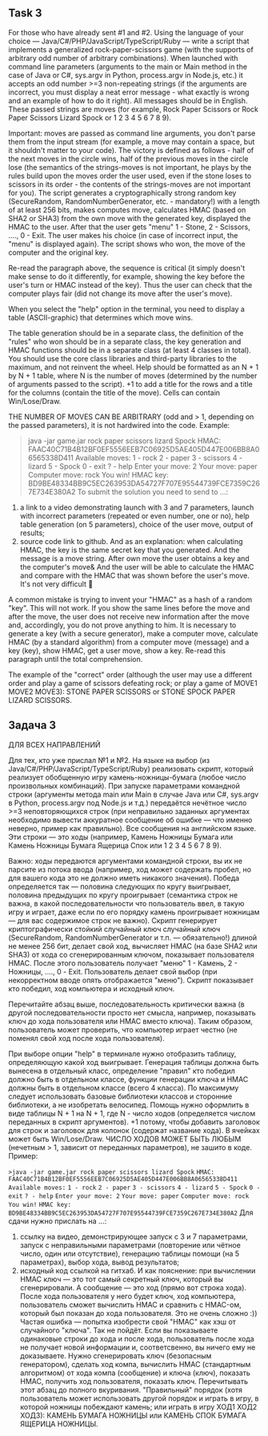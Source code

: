 ## Task 3

For those who have already sent #1 and #2.
Using the language of your choice — Java/C#/PHP/JavaScript/TypeScript/Ruby — write a script that implements a generalized rock-paper-scissors game (with the supports of arbitrary odd number of arbitrary combinations).
When launched with command line parameters (arguments to the main or Main method in the case of Java or C#, sys.argv in Python, process.argv in Node.js, etc.) it accepts an odd number >=3 non-repeating strings (if the arguments are incorrect, you must display a neat error message - what exactly is wrong and an example of how to do it right). All messages should be in English. These passed strings are moves (for example, Rock Paper Scissors or Rock Paper Scissors Lizard Spock or 1 2 3 4 5 6 7 8 9).

Important: moves are passed as command line arguments, you don't parse them from the input stream (for example, a move may contain a space, but it shouldn't matter to your code).
The victory is defined as follows - half of the next moves in the circle wins, half of the previous moves in the circle lose (the semantics of the strings-moves is not important, he plays by the rules build upon the moves order the user used, even if the stone loses to scissors in its order - the contents of the strings-moves are not important for you).
The script generates a cryptographically strong random key (SecureRandom, RandomNumberGenerator, etc. - mandatory!) with a length of at least 256 bits, makes computes move, calculates HMAC (based on SHA2 or SHA3) from the own move with the generated key, displayed the HMAC to the user. After that the user gets "menu" 1 - Stone, 2 - Scissors, ...., 0 - Exit. The user makes his choice (in case of incorrect input, the "menu" is displayed again). The script shows who won, the move of the computer and the original key.

Re-read the paragraph above, the sequence is critical (it simply doesn't make sense to do it differently, for example, showing the key before the user's turn or HMAC instead of the key).
Thus the user can check that the computer plays fair (did not change its move after the user's move).

When you select the "help" option in the terminal, you need to display a table (ASCII-graphic) that determines which move wins.

The table generation should be in a separate class, the definition of the "rules" who won should be in a separate class, the key generation and HMAC functions should be in a separate class (at least 4 classes in total). You should use the core class libraries and third-party libraries to the maximum, and not reinvent the wheel. Help should be formatted as an N + 1 by N + 1 table, where N is the number of moves (determined by the number of arguments passed to the script). +1 to add a title for the rows and a title for the columns (contain the title of the move). Cells can contain Win/Lose/Draw.

THE NUMBER OF MOVES CAN BE ARBITRARY (odd and > 1, depending on the passed parameters), it is not hardwired into the code. 
Example:

>java -jar game.jar rock paper scissors lizard Spock
HMAC: FAAC40C71B4B12BF0EF5556EEB7C06925D5AE405D447E006BB8A06565338D411
Available moves:
1 - rock
2 - paper
3 - scissors
4 - lizard
5 - Spock
0 - exit
? - help
Enter your move: 2
Your move: paper
Computer move: rock
You win!
HMAC key: BD9BE48334BB9C5EC263953DA54727F707E95544739FCE7359C267E734E380A2
To submit the solution  you need to send to ...:
1) a link to a video demonstrating launch with 3 and 7 parameters, launch with incorrect parameters (repeated or even number, one or no), help table generation (on 5 parameters), choice of the user move, output of results;
2) source code link to github.
And as an explanation: when calculating HMAC, the key is the same secret key that you generated. And the message is a move string. After own move the user obtains a key and the computer's move& And the user will be able to calculate the HMAC and compare with the HMAC that was shown before the user's move. It's not very difficult 🙂

A common mistake is trying to invent your "HMAC" as a hash of a random "key". This will not work. If you show the same lines before the move and after the move, the user does not receive new information after the move and, accordingly, you do not prove anything to him. It is necessary to generate a key (with a secure generator), make a computer move, calculate HMAC (by a standard algorithm) from a computer move (message) and a key (key), show HMAC, get a user move, show a key. Re-read this paragraph until the total comprehension.

The example of the "correct" order (although the user may use a different order and play a game of scissors defeating rock; or play a game of MOVE1 MOVE2 MOVE3): STONE PAPER SCISSORS or STONE SPOCK PAPER LIZARD SCISSORS.

## Задача 3

ДЛЯ ВСЕХ НАПРАВЛЕНИЙ

Для тех, кто уже прислал №1 и №2.
На языке на выбор (из Java/C#/PHP/JavaScript/TypeScript/Ruby) реализовать скрипт, который реализует обобщенную игру камень-ножницы-бумага (любое число произвольных комбинаций).
При запуске параметрами командной строки (аргументы метода main или Main в случае Java или C#, sys.argv в Python, process.argv под Node.js и т.д.) передаётся нечётное число >=3 неповторяющихся строк (при неправильно заданных аргументах необходимо вывести аккуратное сообщение об ошибке — что именно неверно, пример как правильно). Все сообщения на английском языке. Эти строки — это ходы (например, Камень Ножницы Бумага или Камень Ножницы Бумага Ящерица Спок или 1 2 3 4 5 6 7 8 9).

Важно: ходы передаются аргументами командной строки, вы их не парсите из потока ввода (например, ход может содержать пробел, но для вашего кода это не должно иметь никакого значения).
Победа определяется так — половина следующих по кругу выигрывает, половина предыдущих по кругу проигрывает (семантика строк не важна, в какой последовательности что пользователь ввел, в такую игру и играет, даже если по его порядку камень проигрывает ножницам — для вас содержимое строк не важно).
Скрипт генерирует криптографически стойкий случайный ключ случайный ключ (SecureRandom, RandomNumberGenerator и т.п. — обязательно!) длиной не менее 256 бит, делает свой ход, вычисляет HMAC (на базе SHA2 или SHA3) от хода со сгенерированным ключом, показывает пользователя HMAC. После этого пользователь получает "меню" 1 - Камень, 2 - Ножницы, ...., 0 - Exit. Пользователь делает свой выбор (при некорректном вводе опять отображается "меню"). Скрипт показывает кто победил, ход компьютера и исходный ключ.

Перечитайте абзац выше, последовательность критически важна (в другой последовательности просто нет смысла, например, показывать ключ до хода пользователя или HMAC вместо ключа).
Таким образом, пользователь может проверить, что компьютер играет честно (не поменял свой ход после хода пользователя).

При выборе опции "help" в терминале нужно отобразить таблицу, определяющую какой ход выигрывает.
Генерация таблицы должна быть вынесена в отдельный класс, определение "правил" кто победил должно быть в отдельном классе, функции генерации ключа и HMAC должны быть в отдельном классе (всего 4 класса). По максимуму следует использовать базовые библиотеки классов и сторонние библиотеки, а не изобретать велосипед. Помощь нужно оформлить в виде таблицы N + 1 на N + 1, где N - число ходов (определяется числом переданных в скрипт аргументов). +1 потому, чтобы добавить заголовок для строк и заголовок для колонок (содержат название хода). В ячейках может быть Win/Lose/Draw.
ЧИСЛО ХОДОВ МОЖЕТ БЫТЬ ЛЮБЫМ (нечетным > 1, зависит от переданных параметров), не зашито в коде.
Пример:

`>java -jar game.jar rock paper scissors lizard Spock`
`HMAC: FAAC40C71B4B12BF0EF5556EEB7C06925D5AE405D447E006BB8A06565338D411`
`Available moves:`
`1 - rock`
`2 - paper`
`3 - scissors`
`4 - lizard`
`5 - Spock`
`0 - exit`
`? - help`
`Enter your move: 2`
`Your move: paper`
`Computer move: rock`
`You win!`
`HMAC key: BD9BE48334BB9C5EC263953DA54727F707E95544739FCE7359C267E734E380A2`
Для сдачи нужно прислать на ...:
1) ссылку на видео, демонстрирующее запуск с 3 и 7 параметрами, запуск с неправильными параметрами (повторение или чётное число, один или отсутствие), генерацию таблицы помощи (на 5 параметрах), выбор хода, вывод результатов;
2) исходный код ссылкой на гитхаб.
И как пояснение: при вычислении HMAC ключ — это тот самый секретный ключ, который вы сгенерировали. А сообщение — это ход (прямо вот строка хода). После хода пользователя у него будет ключ, ход компьютера, пользователь сможет вычислить HMAC и сравнить с HMAC-ом, который был показан до хода пользователя. Это не очень сложно :))
Частая ошибка — попытка изобрести свой "HMAC" как хэш от случайного "ключа". Так не пойдёт. Если вы показываете одинаковые строки до хода и после хода, пользователь после хода не получает новой информации и, соответсвенно, вы ничего ему не доказываете. Нужно сгенерировать ключ (безопасным генератором), сделать ход компа, вычислить HMAC (стандартным алгоритмом) от хода компа (сообщение) и ключа (ключ), показать HMAC, получить ход пользователя, показать ключ. Перечитывать этот абзац до полного вкуривания.
"Правильный" порядок (хотя пользователь может использовать другой порядок и играть в игру, в которой ножницы побеждают камень; или играть в игру ХОД1 ХОД2 ХОД3): КАМЕНЬ БУМАГА НОЖНИЦЫ или КАМЕНЬ СПОК БУМАГА ЯЩЕРИЦА НОЖНИЦЫ.

